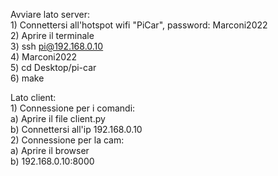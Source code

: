 Avviare lato server: <br/>
	1) Connettersi all'hotspot wifi "PiCar", password: Marconi2022<br/>
	2) Aprire il terminale<br/>
	3) ssh pi@192.168.0.10<br/>
	4) Marconi2022<br/>
	5) cd Desktop/pi-car<br/>
	6) make<br/>

Lato client:<br/>
	1) Connessione per i comandi:<br/>
		a) Aprire il file client.py<br/>
		b) Connettersi all'ip 192.168.0.10<br/>
	2) Connessione per la cam:<br/>
		a) Aprire il browser<br/>
		b) 192.168.0.10:8000<br/>
